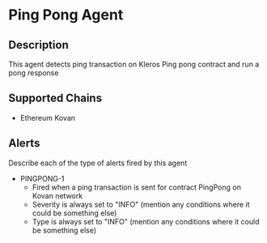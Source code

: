 # Ping Pong Agent

## Description

This agent detects ping transaction on Kleros Ping pong contract and run a pong response
## Supported Chains

- Ethereum Kovan

## Alerts

Describe each of the type of alerts fired by this agent

- PINGPONG-1
  - Fired when a ping transaction is sent for contract PingPong on Kovan network
  - Severity is always set to "INFO" (mention any conditions where it could be something else)
  - Type is always set to "INFO" (mention any conditions where it could be something else)

